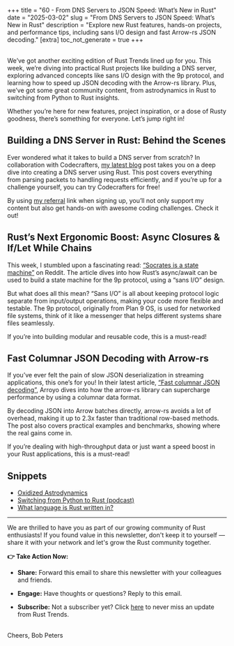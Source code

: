 
+++
title = "60 - From DNS Servers to JSON Speed: What’s New in Rust"
date = "2025-03-02"
slug = "From DNS Servers to JSON Speed: What’s New in Rust"
description = "Explore new Rust features, hands-on projects, and performance tips, including sans I/O design and fast Arrow-rs JSON decoding."
[extra]
toc_not_generate = true
+++

<br>
We’ve got another exciting edition of Rust Trends lined up for you. This week, we’re diving into practical Rust projects like building a DNS server, exploring advanced concepts like sans I/O design with the 9p protocol, and learning how to speed up JSON decoding with the Arrow-rs library. Plus, we’ve got some great community content, from astrodynamics in Rust to switching from Python to Rust insights.

Whether you’re here for new features, project inspiration, or a dose of Rusty goodness, there’s something for everyone. Let’s jump right in!

## Building a DNS Server in Rust: Behind the Scenes
Ever wondered what it takes to build a DNS server from scratch? In collaboration with Codecrafters, <a href="https://rust-trends.com/posts/building-a-dns-server-in-rust/" target="_blank">my latest blog</a> post takes you on a deep dive into creating a DNS server using Rust. This post covers everything from parsing packets to handling requests efficiently, and if you’re up for a challenge yourself, you can try Codecrafters for free!

By using <a href="https://app.codecrafters.io/join-track/rust?via=Rust-Trends" target="_blank">my referral</a> link when signing up, you’ll not only support my content but also get hands-on with awesome coding challenges. Check it out!

## Rust’s Next Ergonomic Boost: Async Closures & If/Let While Chains
This week, I stumbled upon a fascinating read: <a href="https://www.sminez.dev/socrates-is-a-state-machine/" target="_blank">“Socrates is a state machine”</a> on Reddit. The article dives into how Rust’s async/await can be used to build a state machine for the 9p protocol, using a “sans I/O” design.

But what does all this mean? “Sans I/O” is all about keeping protocol logic separate from input/output operations, making your code more flexible and testable. The 9p protocol, originally from Plan 9 OS, is used for networked file systems, think of it like a messenger that helps different systems share files seamlessly.

If you’re into building modular and reusable code, this is a must-read!

## Fast Columnar JSON Decoding with Arrow-rs
If you’ve ever felt the pain of slow JSON deserialization in streaming applications, this one’s for you! In their latest article, <a href="https://www.arroyo.dev/blog/fast-arrow-json-decoding" target="_blank">“Fast columnar JSON decoding”</a>, Arroyo dives into how the arrow-rs library can supercharge performance by using a columnar data format.

By decoding JSON into Arrow batches directly, arrow-rs avoids a lot of overhead, making it up to 2.3x faster than traditional row-based methods. The post also covers practical examples and benchmarks, showing where the real gains come in.

If you’re dealing with high-throughput data or just want a speed boost in your Rust applications, this is a must-read!

## Snippets
 - <a href="https://github.com/lox-space/lox" target="_blank">Oxidized Astrodynamics</a>
 - <a href="https://www.youtube.com/watch?v=jtv5sNoSc-M&ab_channel=PragmaticAILabs" target="_blank">Switching from Python to Rust (podcast)</a>
 - <a href="https://www.reddit.com/r/rust/comments/1j13qos/what_language_is_rust_written_in_like_python_is/" target="_blank">What language is Rust written in?</a>

___

We are thrilled to have you as part of our growing community of Rust enthusiasts! If you found value in this newsletter, don't keep it to yourself — share it with your network and let's grow the Rust community together.

__👉 Take Action Now:__<br>
- __Share:__ Forward this email to share this newsletter with your colleagues and friends.

- __Engage:__ Have thoughts or questions? Reply to this email.

- __Subscribe:__ Not a subscriber yet? Click <a href="/signup/">here</a> to never miss an update from Rust Trends.<br><br>

Cheers,
Bob Peters
